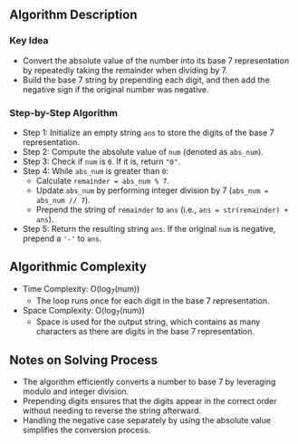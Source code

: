## Algorithm Description
### Key Idea
- Convert the absolute value of the number into its base 7 representation by repeatedly taking the remainder when dividing by 7.
- Build the base 7 string by prepending each digit, and then add the negative sign if the original number was negative.

### Step-by-Step Algorithm
- Step 1: Initialize an empty string ```ans``` to store the digits of the base 7 representation.
- Step 2: Compute the absolute value of ```num``` (denoted as ```abs_num```).
- Step 3: Check if ```num``` is ```0```. If it is, return ```"0"```.
- Step 4: While ```abs_num``` is greater than ```0```:
  - Calculate ```remainder = abs_num % 7```.
  - Update ```abs_num``` by performing integer division by 7 (```abs_num = abs_num // 7```).
  - Prepend the string of ```remainder``` to ```ans``` (i.e., ```ans = str(remainder) + ans```).
- Step 5: Return the resulting string ```ans```. If the original ```num``` is negative, prepend a ```'-'``` to ```ans```.

## Algorithmic Complexity
- Time Complexity: O(log<sub>7</sub>(num))
  - The loop runs once for each digit in the base 7 representation.
- Space Complexity: O(log<sub>7</sub>(num))
  - Space is used for the output string, which contains as many characters as there are digits in the base 7 representation.

## Notes on Solving Process
- The algorithm efficiently converts a number to base 7 by leveraging modulo and integer division.
- Prepending digits ensures that the digits appear in the correct order without needing to reverse the string afterward.
- Handling the negative case separately by using the absolute value simplifies the conversion process.